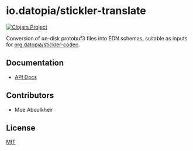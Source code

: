# io.datopia/stickler-translate

 [![Clojars
Project](http://clojars.org/org.datopia/stickler-translate/latest-version.svg)](http://clojars.org/org.datopia/stickler-translate)

Conversion of on-disk protobuf3 files into EDN schemas, suitable as inputs for [org.datopia/stickler-codec](../codec).

## Documentation
 - [API Docs](https://datopia.github.io/stickler/stickler-translate/)

## Contributors

- Moe Aboulkheir

## License

[MIT](LICENSE)
